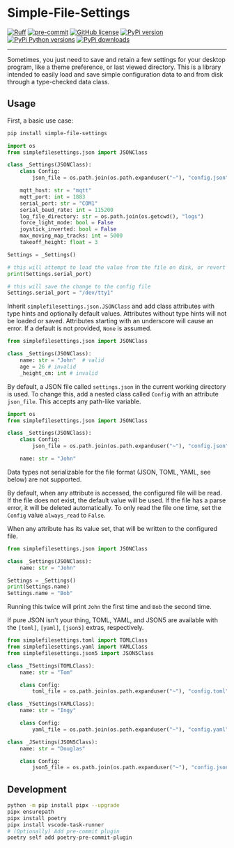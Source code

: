 # Simple-File-Settings

[![Ruff](https://img.shields.io/endpoint?url=https://raw.githubusercontent.com/astral-sh/ruff/main/assets/badge/v2.json)](https://github.com/astral-sh/ruff)
[![pre-commit](https://img.shields.io/badge/pre--commit-enabled-brightgreen?logo=pre-commit)](https://github.com/pre-commit/pre-commit)
[![GitHub license](https://img.shields.io/github/license/NathanVaughn/simple-file-settings)](https://github.com/NathanVaughn/simple-file-settings/blob/main/LICENSE)
[![PyPi version](https://img.shields.io/pypi/v/simple-file-settings.svg)](https://pypi.org/project/simple-file-settings)
[![PyPi Python versions](https://img.shields.io/pypi/pyversions/simple-file-settings)](https://pypi.org/project/simple-file-settings)
[![PyPi downloads](https://img.shields.io/pypi/dm/simple-file-settings)](https://pypi.org/project/simple-file-settings)

---

Sometimes, you just need to save and retain a few settings for your desktop program,
like a theme preference, or last viewed directory. This is a library intended to easily
load and save simple configuration data to and from disk through a
type-checked data class.

## Usage

First, a basic use case:

```bash
pip install simple-file-settings
```

```python
import os
from simplefilesettings.json import JSONClass

class _Settings(JSONClass):
    class Config:
        json_file = os.path.join(os.path.expanduser("~"), "config.json")

    mqtt_host: str = "mqtt"
    mqtt_port: int = 1883
    serial_port: str = "COM1"
    serial_baud_rate: int = 115200
    log_file_directory: str = os.path.join(os.getcwd(), "logs")
    force_light_mode: bool = False
    joystick_inverted: bool = False
    max_moving_map_tracks: int = 5000
    takeoff_height: float = 3

Settings = _Settings()

# this will attempt to load the value from the file on disk, or revert to the default
print(Settings.serial_port)

# this will save the change to the config file
Settings.serial_port = "/dev/tty1"
```

Inherit `simplefilesettings.json.JSONClass` and add class attributes with
type hints and optionally default values. Attributes without type hints will not be
loaded or saved. Attributes starting with an underscore will cause an error.
If a default is not provided, `None` is assumed.

```python
from simplefilesettings.json import JSONClass

class _Settings(JSONClass):
    name: str = "John"  # valid
    age = 26 # invalid
    _height_cm: int # invalid
```

By default, a JSON file called `settings.json` in the current working directory
is used. To change this, add a nested class called `Config` with an attribute
`json_file`. This accepts any path-like variable.

```python
import os
from simplefilesettings.json import JSONClass

class _Settings(JSONClass):
    class Config:
        json_file = os.path.join(os.path.expanduser("~"), "config.json")

    name: str = "John"
```

Data types not serializable for the file format (JSON, TOML, YAML, see below)
are not supported.

By default, when any attribute is accessed, the configured file will be read.
If the file does not exist, the default value will be used.
If the file has a parse error, it will be deleted automatically.
To only read the file one time, set the `Config` value `always_read` to `False`.

When any attribute has its value set, that will be written to the configured file.

```python
from simplefilesettings.json import JSONClass

class _Settings(JSONClass):
    name: str = "John"

Settings = _Settings()
print(Settings.name)
Settings.name = "Bob"
```

Running this twice will print `John` the first time and `Bob` the second time.

If pure JSON isn't your thing, TOML, YAML, and JSON5 are available with the
`[toml]`, `[yaml]`, `[json5]` extras, respectively.

```python
from simplefilesettings.toml import TOMLClass
from simplefilesettings.yaml import YAMLClass
from simplefilesettings.json5 import JSON5Class

class _TSettings(TOMLClass):
    name: str = "Tom"

    class Config:
        toml_file = os.path.join(os.path.expanduser("~"), "config.toml")

class _YSettings(YAMLClass):
    name: str = "Ingy"

    class Config:
        yaml_file = os.path.join(os.path.expanduser("~"), "config.yaml")

class _JSettings(JSON5Class):
    name: str = "Douglas"

    class Config:
        json5_file = os.path.join(os.path.expanduser("~"), "config.jsonc")

```

## Development

```bash
python -m pip install pipx --upgrade
pipx ensurepath
pipx install poetry
pipx install vscode-task-runner
# (Optionally) Add pre-commit plugin
poetry self add poetry-pre-commit-plugin
```
